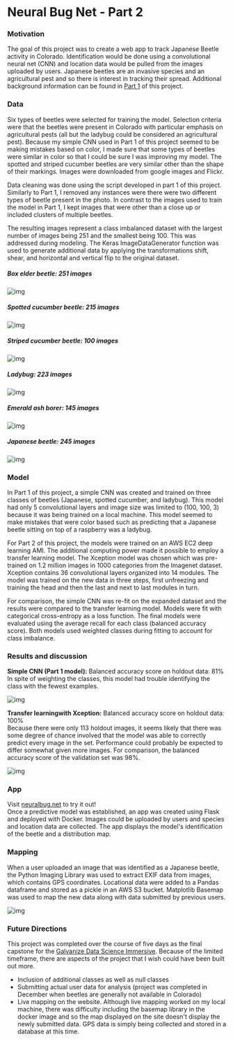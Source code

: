 # Neural Bug Net - Part 2

### Motivation

The goal of this project was to create a web app to track Japanese Beetle activity in Colorado. Identification would be done using a convolutional neural net (CNN) and location data would be pulled from the images uploaded by users. Japanese beetles are an invasive species and an agricultural pest and so there is interest in tracking their spread. Additional background information can be found in [Part 1](https://github.com/Milliemonster/Neural_Bug_Net_Part1) of this project.

### Data
Six types of beetles were selected for training the model. Selection criteria were that the beetles were present in Colorado with particular emphasis on agricultural pests (all but the ladybug could be considered an agricultural pest). Because my simple CNN used in Part 1 of this project seemed to be making mistakes based on color, I made sure that some types of beetles were similar in color so that I could be sure I was improving my model. The spotted and striped cucumber beetles are very similar other than the shape of their markings. Images were downloaded from google images and Flickr.

Data cleaning was done using the script developed in part 1 of this project. Similarly to Part 1, I removed any instances were there were two different types of beetle present in the photo. In contrast to the images used to train the model in Part 1, I kept images that were other than a close up or included clusters of multiple beetles.

The resulting images represent a class imbalanced dataset with the largest number of images being 251 and the smallest being 100. This was addressed during modeling. The Keras ImageDataGenerator function was used to generate additional data by applying the transformations shift, shear, and horizontal and vertical flip to the original dataset.

##### Box elder beetle: 251 images
![img](src/static/0.png)

##### Spotted cucumber beetle: 215 images
![img](src/static/1.png)

##### Striped cucumber beetle: 100 images
![img](src/static/4.png)

##### Ladybug: 223 images
![img](src/static/3.png)

##### Emerald ash borer: 145 images
![img](src/static/2.png)

##### Japanese beetle: 245 images
![img](src/static/japanese_beetle.png)

### Model
In Part 1 of this project, a simple CNN was created and trained on three classes of beetles (Japanese, spotted cucumber, and ladybug). This model had only 5 convolutional layers and image size was limited to (100, 100, 3) because it was being trained on a local machine. This model seemed to make mistakes that were color based such as predicting that a Japanese beetle sitting on top of a raspberry was a ladybug.

For Part 2 of this project, the models were trained on an AWS EC2 deep learning AMI. The additional computing power made it possible to employ a transfer learning model. The Xception model was chosen which was pre-trained on 1.2 million images in 1000 categories from the Imagenet dataset. Xception contains 36 convolutional layers organized into 14 modules. The model was trained on the new data in three steps, first unfreezing and training the head and then the last and next to last modules in turn.

For comparison, the simple CNN was re-fit on the expanded dataset and the results were compared to the transfer learning model. Models were fit with categorical cross-entropy as a loss function. The final models were evaluated using the average recall for each class (balanced accuracy score). Both models used weighted classes during fitting to account for class imbalance.

### Results and discussion
**Simple CNN (Part 1 model):** Balanced accuracy score on holdout data: 81%  
In spite of weighting the classes, this model had trouble identifying the class with the fewest examples.

![img](image/simple_cnn.png)

**Transfer learningwith Xception:**
Balanced accuracy score on holdout data: 100%  
Because there were only 113 holdout images, it seems likely that there was some degree of chance involved that the model was able to correctly predict every image in the set. Performance could probably be expected to differ somewhat given more images. For comparison, the balanced accuracy score of the validation set was 98%.

![img](image/transfer_learn.png)

### App
Visit [neuralbug.net](www.neuralbug.net) to try it out!  
Once a predictive model was established, an app was created using Flask and deployed with Docker. Images could be uploaded by users and species and location data are collected. The app displays the model's identification of the beetle and a distribution map.

### Mapping
When a user uploaded an image that was identified as a Japanese beetle, the Python Imaging Library was used to extract EXIF data from images, which contains GPS coordinates. Locational data were added to a Pandas dataframe and stored as a pickle in an AWS S3 bucket. Matplotlib Basemap was used to map the new data along with data submitted by previous users.

![img](src/static/new_map.png)

### Future Directions
This project was completed over the course of five days as the final capstone for the [Galvanize Data Science Immersive](https://www.galvanize.com/data-science#curriculum). Because of the limited timeframe, there are aspects of the project that I wish could have been built out more.  
- Inclusion of additional classes as well as null classes
- Submitting actual user data for analysis (project was completed in December when beetles are generally not available in Colorado)
- Live mapping on the website. Although live mapping worked on my local machine, there was difficulty including the basemap library in the docker image and so the map displayed on the site doesn't display the newly submitted data. GPS data is simply being collected and stored in a database at this time.  
